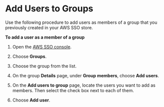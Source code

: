 # Add Users to Groups<a name="adduserstogroups"></a>

Use the following procedure to add users as members of a group that you previously created in your AWS SSO store\.

**To add a user as a member of a group**

1. Open the [AWS SSO console](https://console.aws.amazon.com/singlesignon)\.

1. Choose **Groups**\.

1. Choose the group from the list\.

1. On the group **Details** page, under **Group members**, choose **Add users**\.

1. On the **Add users to group** page, locate the users you want to add as members\. Then select the check box next to each of them\.

1. Choose **Add user**\.